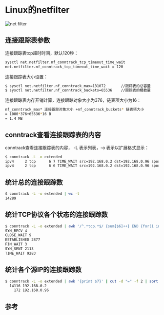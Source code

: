 <!-- toc -->
# Linux的netfilter

![net filter](/img/linux/net-filter.png)

## 连接跟踪表参数

连接跟踪表tcp超时时间，默认120秒：

```sh
sysctl net.netfilter.nf_conntrack_tcp_timeout_time_wait
net.netfilter.nf_conntrack_tcp_timeout_time_wait = 120
```

连接跟踪表大小设置：

```sh
$ sysctl net.netfilter.nf_conntrack_max=131072       //跟踪表的总容量
$ sysctl net.netfilter.nf_conntrack_buckets=65536    //跟踪表的桶数量
```

连接跟踪表内存开销计算，连接跟踪对象大小为376，链表项大小为16：

```sh
nf_conntrack_max* 连接跟踪对象大小 +nf_conntrack_buckets* 链表项大小
= 1000*376+65536*16 B
= 1.4 MB
```

## conntrack查看连接跟踪表的内容

conntrack查看连接跟踪表的内容， -L 表示列表，-o 表示以扩展格式显示：

```sh
$ conntrack -L -o extended
ipv4     2 tcp      6 7 TIME_WAIT src=192.168.0.2 dst=192.168.0.96 sport=51744 dport=8080 src=172.17.0.2 dst=192.168.0.2 sport=8080 dport=51744 [ASSURED] mark=0 use=1
ipv4     2 tcp      6 6 TIME_WAIT src=192.168.0.2 dst=192.168.0.96 sport=51524 dport=8080 src=172.17.0.2 dst=192.168.0.2 sport=8080 dport=51524 [ASSURED] mark=0 use=1
```

## 统计总的连接跟踪数

```sh
$ conntrack -L -o extended | wc -l
14289
```

## 统计TCP协议各个状态的连接跟踪数

```sh
$ conntrack -L -o extended | awk '/^.*tcp.*$/ {sum[$6]++} END {for(i in sum) print i, sum[i]}'
SYN_RECV 4
CLOSE_WAIT 9
ESTABLISHED 2877
FIN_WAIT 3
SYN_SENT 2113
TIME_WAIT 9283
```

## 统计各个源IP的连接跟踪数

```sh
$ conntrack -L -o extended | awk '{print $7}' | cut -d "=" -f 2 | sort | uniq -c | sort -nr | head -n 10
  14116 192.168.0.2
    172 192.168.0.96
```

## 参考
